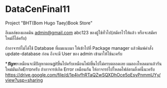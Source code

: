 # DataCenFinal11

Project "BHT(Bom Hugo Taey)Book Store"

อีเมลล์ของแอดมิน
admin@gmail.com
abc123
ของผู้ใช้ทั่วไป(สมัครไว้ให้แล้ว หรือจะสมัครใหม่ก็ได้ครับ)

ถ้าอาจารย์ไม่ได้ใช้ Database ที่ผมแนบมา ให้เข้าไปที่ Package manager แล้วพิมพ์คำสั่ง  update-database ก่อน ถึงจะมี User ของ admin เข้ามาให้ใช้นะครับ

******ปัญหา*****
เหมือนจะมีปัญหาตอนgitขึ้นไปครับเหมือนไฟล์ขึ้นไปไม่ครบตลอดเลย ผมลองโหลดมาแล้วรันใหม่มันเกิดErrorครับ ถ้าอาจารย์เกิด Error เหมือนกัน ให้อาจารย์ไปโหลดไฟล์ตามลิ้งค์นี้นะครับ
https://drive.google.com/file/d/1e4jvfhRTaQZwSQXDhOce5oEsyPnmmUYy/view?usp=sharing
